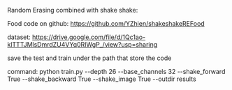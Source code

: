 Random Erasing combined with shake shake: 


Food
code on github: https://github.com/YZhien/shakeshakeREFood

dataset: https://drive.google.com/file/d/1Qc1ao-klTTTJMlsDmrdZU4VYq0RIWgP_/view?usp=sharing

save the test and train under the path that store the code

command: python train.py --depth 26 --base_channels 32 --shake_forward True --shake_backward True --shake_image True --outdir results
